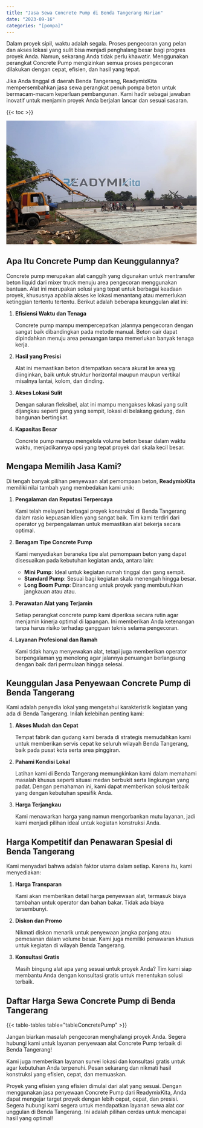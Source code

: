 ```yaml
---
title: "Jasa Sewa Concrete Pump di Benda Tangerang Harian"
date: "2023-09-16"
categories: "[pompa]"
---
```


Dalam proyek sipil, waktu adalah segala. Proses pengecoran yang pelan dan akses lokasi yang sulit bisa menjadi penghalang besar bagi progres proyek Anda. Namun, sekarang Anda tidak perlu khawatir. Menggunakan perangkat Concrete Pump mengizinkan semua proses pengecoran dilakukan dengan cepat, efisien, dan hasil yang tepat.

Jika Anda tinggal di daerah Benda Tangerang, ReadymixKita mempersembahkan jasa sewa perangkat penuh pompa beton untuk bermacam-macam keperluan pembangunan. Kami hadir sebagai jawaban inovatif untuk menjamin proyek Anda berjalan lancar dan sesuai sasaran.

{{< toc >}}

![Jasa Sewa Concrete Pump di Benda Tangerang Harian](/images/pompa/sewa-pompa-09.jpg)

## Apa Itu Concrete Pump dan Keunggulannya?

Concrete pump merupakan alat canggih yang digunakan untuk mentransfer beton liquid dari mixer truck menuju area pengecoran menggunakan bantuan. Alat ini merupakan solusi yang tepat untuk berbagai keadaan proyek, khususnya apabila akses ke lokasi menantang atau memerlukan ketinggian tertentu tertentu. Berikut adalah beberapa keunggulan alat ini:

1. **Efisiensi Waktu dan Tenaga**

   Concrete pump mampu mempercepatkan jalannya pengecoran dengan sangat baik dibandingkan pada metode manual. Beton cair dapat dipindahkan menuju area penuangan tanpa memerlukan banyak tenaga kerja.

2. **Hasil yang Presisi**

   Alat ini memastikan beton ditempatkan secara akurat ke area yg diinginkan, baik untuk struktur horizontal maupun maupun vertikal misalnya lantai, kolom, dan dinding.

3. **Akses Lokasi Sulit**

   Dengan saluran fleksibel, alat ini mampu mengakses lokasi yang sulit dijangkau seperti gang yang sempit, lokasi di belakang gedung, dan bangunan bertingkat.

4. **Kapasitas Besar**

   Concrete pump mampu mengelola volume beton besar dalam waktu waktu, menjadikannya opsi yang tepat proyek dari skala kecil besar.

## Mengapa Memilih Jasa Kami?

Di tengah banyak pilihan penyewaan alat pemompaan beton, **ReadymixKita** memiliki nilai tambah yang membedakan kami unik:

1. **Pengalaman dan Reputasi Terpercaya**

   Kami telah melayani berbagai proyek konstruksi di Benda Tangerang dalam rasio kepuasan klien yang sangat baik. Tim kami terdiri dari operator yg berpengalaman untuk memastikan alat bekerja secara optimal.

2. **Beragam Tipe Concrete Pump**

   Kami menyediakan beraneka tipe alat pemompaan beton yang dapat disesuaikan pada kebutuhan kegiatan anda, antara lain:
   - **Mini Pump**: Ideal untuk kegiatan rumah tinggal dan gang sempit.
   - **Standard Pump**: Sesuai bagi kegiatan skala menengah hingga besar.
   - **Long Boom Pump**: Dirancang untuk proyek yang membutuhkan jangkauan atau atau.

3. **Perawatan Alat yang Terjamin**

   Setiap perangkat concrete pump kami diperiksa secara rutin agar menjamin kinerja optimal di lapangan. Ini memberikan Anda ketenangan tanpa harus risiko terhadap gangguan teknis selama pengecoran.

4. **Layanan Profesional dan Ramah**

   Kami tidak hanya menyewakan alat, tetapi juga memberikan operator berpengalaman yg menolong agar jalannya penuangan berlangsung dengan baik dari permulaan hingga selesai.

## Keunggulan Jasa Penyewaan Concrete Pump di Benda Tangerang

Kami adalah penyedia lokal yang mengetahui karakteristik kegiatan yang ada di Benda Tangerang. Inilah kelebihan penting kami:

1. **Akses Mudah dan Cepat**

   Tempat fabrik dan gudang kami berada di strategis memudahkan kami untuk memberikan servis cepat ke seluruh wilayah Benda Tangerang, baik pada pusat kota serta area pinggiran.

2. **Pahami Kondisi Lokal**

   Latihan kami di Benda Tangerang memungkinkan kami dalam memahami masalah khusus seperti situasi medan berbukit serta lingkungan yang padat. Dengan pemahaman ini, kami dapat memberikan solusi terbaik yang dengan kebutuhan spesifik Anda.

3. **Harga Terjangkau**

   Kami menawarkan harga yang namun mengorbankan mutu layanan, jadi kami menjadi pilihan ideal untuk kegiatan konstruksi Anda.

## Harga Kompetitif dan Penawaran Spesial di Benda Tangerang

Kami menyadari bahwa adalah faktor utama dalam setiap. Karena itu, kami menyediakan:

1. **Harga Transparan**

   Kami akan memberikan detail harga penyewaan alat, termasuk biaya tambahan untuk operator dan bahan bakar. Tidak ada biaya tersembunyi.

2. **Diskon dan Promo**

   Nikmati diskon menarik untuk penyewaan jangka panjang atau pemesanan dalam volume besar. Kami juga memiliki penawaran khusus untuk kegiatan di wilayah Benda Tangerang.

3. **Konsultasi Gratis**

   Masih bingung alat apa yang sesuai untuk proyek Anda? Tim kami siap membantu Anda dengan konsultasi gratis untuk menentukan solusi terbaik.

## Daftar Harga Sewa Concrete Pump di Benda Tangerang

{{< table-tables table="tableConcretePump" >}}

Jangan biarkan masalah pengecoran menghalangi proyek Anda. Segera hubungi kami untuk layanan penyewaan alat Concrete Pump terbaik di Benda Tangerang!

Kami juga memberikan layanan survei lokasi dan konsultasi gratis untuk agar kebutuhan Anda terpenuhi. Pesan sekarang dan nikmati hasil konstruksi yang efisien, cepat, dan memuaskan.

Proyek yang efisien yang efisien dimulai dari alat yang sesuai. Dengan menggunakan jasa penyewaan Concrete Pump dari ReadymixKita, Anda dapat mengejar target proyek dengan lebih cepat, cepat, dan presisi. Segera hubungi kami segera untuk mendapatkan layanan sewa alat cor unggulan di Benda Tangerang. Ini adalah pilihan cerdas untuk mencapai hasil yang optimal!